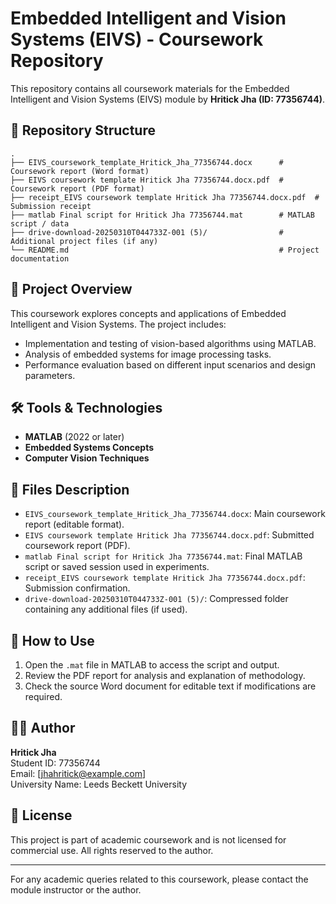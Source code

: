 # Embedded Intelligent and Vision Systems (EIVS) - Coursework Repository

This repository contains all coursework materials for the Embedded Intelligent and Vision Systems (EIVS) module by **Hritick Jha (ID: 77356744)**.

## 📁 Repository Structure

```
.
├── EIVS_coursework_template_Hritick_Jha_77356744.docx      # Coursework report (Word format)
├── EIVS coursework template Hritick Jha 77356744.docx.pdf  # Coursework report (PDF format)
├── receipt_EIVS coursework template Hritick Jha 77356744.docx.pdf  # Submission receipt
├── matlab Final script for Hritick Jha 77356744.mat        # MATLAB script / data
├── drive-download-20250310T044733Z-001 (5)/                # Additional project files (if any)
└── README.md                                               # Project documentation
```

## 🧠 Project Overview

This coursework explores concepts and applications of Embedded Intelligent and Vision Systems. The project includes:

- Implementation and testing of vision-based algorithms using MATLAB.
- Analysis of embedded systems for image processing tasks.
- Performance evaluation based on different input scenarios and design parameters.

## 🛠️ Tools & Technologies

- **MATLAB** (2022 or later)
- **Embedded Systems Concepts**
- **Computer Vision Techniques**

## 📝 Files Description

- `EIVS_coursework_template_Hritick_Jha_77356744.docx`: Main coursework report (editable format).
- `EIVS coursework template Hritick Jha 77356744.docx.pdf`: Submitted coursework report (PDF).
- `matlab Final script for Hritick Jha 77356744.mat`: Final MATLAB script or saved session used in experiments.
- `receipt_EIVS coursework template Hritick Jha 77356744.docx.pdf`: Submission confirmation.
- `drive-download-20250310T044733Z-001 (5)/`: Compressed folder containing any additional files (if used).

## 📌 How to Use

1. Open the `.mat` file in MATLAB to access the script and output.
2. Review the PDF report for analysis and explanation of methodology.
3. Check the source Word document for editable text if modifications are required.

## 👨‍🎓 Author

**Hritick Jha**  
Student ID: 77356744  
Email: [jhahritick@example.com]   
University Name:  Leeds Beckett University

## 📄 License

This project is part of academic coursework and is not licensed for commercial use. All rights reserved to the author.

---

For any academic queries related to this coursework, please contact the module instructor or the author.
